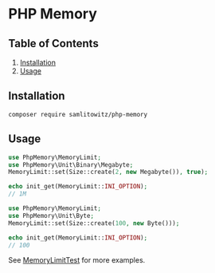 # PHP Memory
## Table of Contents
1. [Installation](#installation)
1. [Usage](#usage)

## Installation
```shell
composer require samlitowitz/php-memory
```

## Usage

```php
use PhpMemory\MemoryLimit;
use PhpMemory\Unit\Binary\Megabyte;
MemoryLimit::set(Size::create(2, new Megabyte()), true);

echo init_get(MemoryLimit::INI_OPTION);
// 1M
```

```php
use PhpMemory\MemoryLimit;
use PhpMemory\Unit\Byte;
MemoryLimit::set(Size::create(100, new Byte()));

echo init_get(MemoryLimit::INI_OPTION);
// 100
```

See [MemoryLimitTest](tests/PhpMemory/MemoryLimitTest.php) for more examples.
